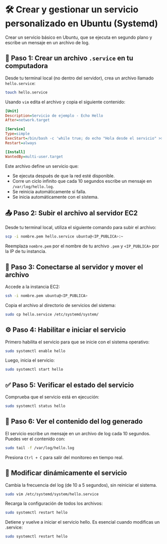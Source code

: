 # 🛠️ Crear y gestionar un servicio personalizado en Ubuntu (Systemd)

Crear un servicio básico en Ubuntu, que se ejecuta en segundo plano y escribe un mensaje en un archivo de log. 

## 📁 Paso 1: Crear un archivo `.service` en tu computadora

Desde tu terminal local (no dentro del servidor), crea un archivo llamado `hello.service`:

```bash
touch hello.service
```

Usando `vim` edita el archivo y copia el siguiente contenido:

```ini
[Unit]
Description=Servicio de ejemplo - Echo Hello
After=network.target

[Service]
Type=simple
ExecStart=/bin/bash -c 'while true; do echo "Hola desde el servicio" >> /var/log/hello.log; sleep 10; done'
Restart=always

[Install]
WantedBy=multi-user.target
```

Este archivo define un servicio que:
- Se ejecuta después de que la red esté disponible.
- Corre un ciclo infinito que cada 10 segundos escribe un mensaje en `/var/log/hello.log`.
- Se reinicia automáticamente si falla.
- Se inicia automáticamente con el sistema.

## 📤 Paso 2: Subir el archivo al servidor EC2

Desde tu terminal local, utiliza el siguiente comando para subir el archivo:

```bash
scp -i nombre.pem hello.service ubuntu@<IP_PUBLICA>:~
```

Reemplaza `nombre.pem` por el nombre de tu archivo `.pem` y `<IP_PUBLICA>` por la IP de tu instancia.

## 🔐 Paso 3: Conectarse al servidor y mover el archivo

Accede a la instancia EC2:

```bash
ssh -i nombre.pem ubuntu@<IP_PUBLICA>
```

Copia el archivo al directorio de servicios del sistema:

```bash
sudo cp hello.service /etc/systemd/system/
```

## ⚙️ Paso 4: Habilitar e iniciar el servicio

Primero habilita el servicio para que se inicie con el sistema operativo:

```bash
sudo systemctl enable hello
```

Luego, inicia el servicio:

```bash
sudo systemctl start hello
```

## ✅ Paso 5: Verificar el estado del servicio

Comprueba que el servicio está en ejecución:

```bash
sudo systemctl status hello
```

## 📄 Paso 6: Ver el contenido del log generado

El servicio escribe un mensaje en un archivo de log cada 10 segundos. Puedes ver el contenido con:

```bash
sudo tail -f /var/log/hello.log
```

Presiona `Ctrl + C` para salir del monitoreo en tiempo real.

## 🧪 Modificar dinámicamente el servicio

Cambia la frecuencia del log (de 10 a 5 segundos), sin reiniciar el sistema.

```bash
sudo vim /etc/systemd/system/hello.service
```

Recarga la configuración de todos los archivos:

```bash
sudo systemctl restart hello
```

Detiene y vuelve a iniciar el servicio hello. Es esencial cuando modificas un .service:

```bash
sudo systemctl restart hello
```
